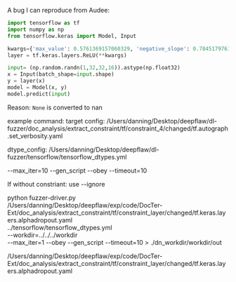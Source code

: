 A bug I can reproduce from Audee:

~~~python
import tensorflow as tf
import numpy as np
from tensorflow.keras import Model, Input

kwargs={'max_value': 0.5761369157060329, 'negative_slope': 0.7845179761191806, 'threshold': None}
layer = tf.keras.layers.ReLU(**kwargs)

input= (np.random.randn(1,32,32,16)).astype(np.float32)
x = Input(batch_shape=input.shape)
y = layer(x)
model = Model(x, y)
model.predict(input)
~~~

Reason: `None` is converted to nan

example command:
target config: /Users/danning/Desktop/deepflaw/dl-fuzzer/doc_analysis/extract_constraint/tf/constraint_4/changed/tf.autograph.set_verbosity.yaml

dtype_config: /Users/danning/Desktop/deepflaw/dl-fuzzer/tensorflow/tensorflow_dtypes.yml

--max_iter=10
--gen_script
--obey
--timeout=10

If without constriant: use --ignore

python fuzzer-driver.py \
/Users/danning/Desktop/deepflaw/exp/code/DocTer-Ext/doc_analysis/extract_constraint/tf/constraint_layer/changed/tf.keras.layers.alphadropout.yaml \
../tensorflow/tensorflow_dtypes.yml \
--workdir=../../../workdir \
--max_iter=1 --obey  --gen_script  --timeout=10  > ./dn_workdir/workdir/out




/Users/danning/Desktop/deepflaw/exp/code/DocTer-Ext/doc_analysis/extract_constraint/tf/constraint_layer/changed/tf.keras.layers.alphadropout.yaml

